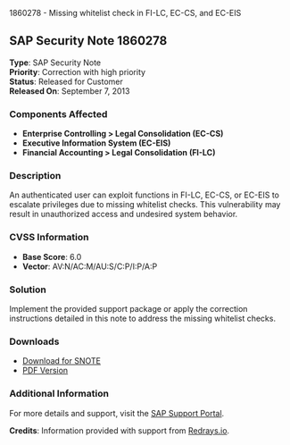 1860278 - Missing whitelist check in FI-LC, EC-CS, and EC-EIS

## SAP Security Note 1860278

**Type**: SAP Security Note  
**Priority**: Correction with high priority  
**Status**: Released for Customer  
**Released On**: September 7, 2013

### Components Affected
- **Enterprise Controlling > Legal Consolidation (EC-CS)**
- **Executive Information System (EC-EIS)**
- **Financial Accounting > Legal Consolidation (FI-LC)**

### Description
An authenticated user can exploit functions in FI-LC, EC-CS, or EC-EIS to escalate privileges due to missing whitelist checks. This vulnerability may result in unauthorized access and undesired system behavior.

### CVSS Information
- **Base Score**: 6.0
- **Vector**: AV:N/AC:M/AU:S/C:P/I:P/A:P

### Solution
Implement the provided support package or apply the correction instructions detailed in this note to address the missing whitelist checks.

### Downloads
- [Download for SNOTE](https://notesdownloads.sap.com/note/0040000010997362017)
- [PDF Version](https://userapps.support.sap.com/sap/support/sfm/notes/print/0001860278?language=en-US&token=5151179A4B9159080ABB8562E735A5BE)

### Additional Information
For more details and support, visit the [SAP Support Portal](https://me.sap.com/).

**Credits**: Information provided with support from [Redrays.io](https://redrays.io).